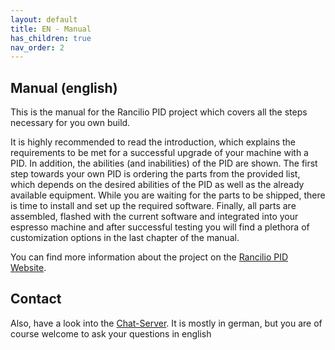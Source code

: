 ```yaml
---
layout: default
title: EN - Manual
has_children: true
nav_order: 2
---
```


## Manual (english)

This is the manual for the Rancilio PID project which covers all the steps necessary for you own build.

It is highly recommended to read the introduction, which explains the requirements to be met for a successful upgrade of your machine with a PID. In addition, the abilities (and inabilities) of the PID are shown. The first step towards your own PID is ordering the parts from the provided list, which depends on the desired abilities of the PID as well as the already available equipment. While you are waiting for the parts to be shipped, there is time to install and set up the required software. Finally, all parts are assembled, flashed with the current software and integrated into your espresso machine and after successful testing you will find a plethora of customization options in the last chapter of the manual.

You can find more information about the project on the [Rancilio PID Website](http://rancilio-pid.de/).

## Contact
Also, have a look into the [Chat-Server](https://chat.rancilio-pid.de/). It is mostly in german, but you are of course welcome to ask your questions in english
